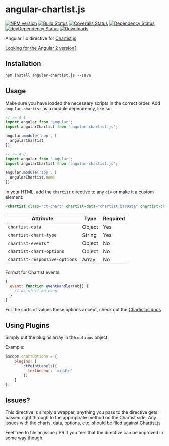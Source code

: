 # angular-chartist.js

[![NPM version][npm-image]][npm-url]
[![Build Status][travis-image]][travis-url]
[![Coveralls Status][coveralls-image]][coveralls-url]
[![Dependency Status][depstat-image]][depstat-url]
[![devDependency Status][devstat-image]][devstat-url]
[![Downloads][download-badge]][npm-url]

Angular 1.x directive for [Chartist.js](http://gionkunz.github.io/chartist-js/)

[Looking for the Angular 2 version?](https://github.com/paradox41/angular2-chartist)

## Installation

```
npm install angular-chartist.js --save
```

## Usage

Make sure you have loaded the necessary scripts in the correct order.
Add `angular-chartist` as a module dependency, like so:

```js
// >= 4.1
import angular from 'angular';
import angularChartist from 'angular-chartist.js';

angular.module('app', [
  angularChartist
]);
```

```js
// <= 4.0
import angular from 'angular';
import angularChartist from 'angular-chartist.js';

angular.module('app', [
  angularChartist.name
]);
```

In your HTML, add the `chartist` directive to any `div` or make it a custom element:

```html
<chartist class="ct-chart" chartist-data="chartist.barData" chartist-chart-type="Bar"></chartist>
```

| Attribute | Type | Required |
| ------------- | ------------- | ------------- |
| `chartist-data` | Object  | Yes |
| `chartist-chart-type` | String  | Yes |
| `chartist-events`* | Object  | No |
| `chartist-chart-options` | Object  | No |
| `chartist-responsive-options` | Array  | No |

Format for Chartist events:
```js
{
  event: function eventHandler(obj) {
    // do stuff on event
  }
}
```

For the sorts of values these options accept, check out the [Chartist.js docs](http://gionkunz.github.io/chartist-js/api-documentation.html)

## Using Plugins

Simply put the plugins array in the `options` object.

Example:

```js
$scope.chartOptions = {
    plugins: [
        ctPointLabels({
          textAnchor: 'middle'
        })
    ]
};
```

## Issues?

This directive is simply a wrapper, anything you pass to the directive gets passed right through to the appropriate method
on the Chartist side. Any issues with the charts, data, options, etc, should be filed against [Chartist.js](https://github.com/gionkunz/chartist-js)

Feel free to file an issue / PR if you feel that the directive can be improved in some way though.

[npm-url]: https://npmjs.org/package/angular-chartist.js
[npm-image]: https://img.shields.io/npm/v/angular-chartist.js.svg?style=flat-square

[travis-url]: https://travis-ci.org/paradox41/angular-chartist.js
[travis-image]: https://img.shields.io/travis/paradox41/angular-chartist.js.svg?style=flat-square

[coveralls-url]: https://coveralls.io/r/paradox41/angular-chartist.js
[coveralls-image]: https://img.shields.io/coveralls/paradox41/angular-chartist.js.svg?style=flat-square

[depstat-url]: https://david-dm.org/paradox41/angular-chartist.js
[depstat-image]: https://david-dm.org/paradox41/angular-chartist.js.svg?style=flat-square

[devstat-url]: https://david-dm.org/paradox41/angular-chartist.js#info=devDependencies
[devstat-image]: https://david-dm.org/paradox41/angular-chartist.js/dev-status.svg

[download-badge]: http://img.shields.io/npm/dm/angular-chartist.js.svg?style=flat-square
